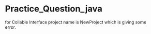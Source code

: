# Practice_Question_java
for Collable Interface project name is NewProject which is giving some error.
